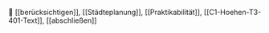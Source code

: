 🤔 [[berücksichtigen]], [[Städteplanung]], [[Praktikabilität]], [[C1-Hoehen-T3-401-Text]], [[abschließen]]